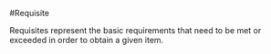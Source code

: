 #Requisite

Requisites represent the basic requirements that need to be met or exceeded in order to obtain a given item.


